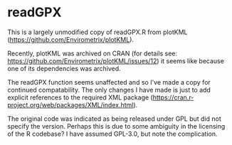 # readGPX

This is a largely unmodified copy of readGPX.R from plotKML (https://github.com/Envirometrix/plotKML).

Recently, plotKML was archived on CRAN (for details see: https://github.com/Envirometrix/plotKML/issues/12) it seems like because one of its dependencies was archived.

The readGPX function seems unaffected and so I've made a copy for continued compatability. The only changes I have made is just to add explicit references to the required XML package (https://cran.r-project.org/web/packages/XML/index.html).

The original code was indicated as being released under GPL but did not specify the version. Perhaps this is due to some ambiguity in the licensing of the R codebase? I have assumed GPL-3.0, but note the complication.
